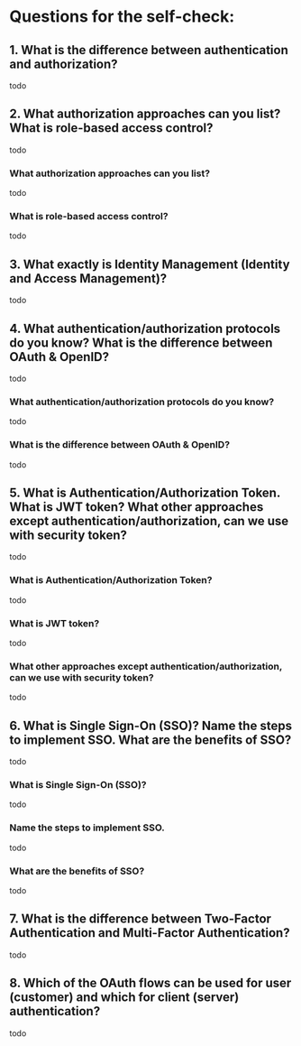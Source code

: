 # Questions for the self-check:

## 1. What is the difference between authentication and authorization?
todo
## 2. What authorization approaches can you list? What is role-based access control?
todo

### What authorization approaches can you list?
todo

### What is role-based access control?
todo

## 3. What exactly is Identity Management (Identity and Access Management)?
todo


## 4. What authentication/authorization protocols do you know? What is the difference between OAuth & OpenID?
todo

### What authentication/authorization protocols do you know?
todo

### What is the difference between OAuth & OpenID?
todo


## 5. What is Authentication/Authorization Token. What is JWT token? What other approaches except authentication/authorization, can we use with security token?
todo

### What is Authentication/Authorization Token? 
todo

### What is JWT token?
todo

### What other approaches except authentication/authorization, can we use with security token?
todo


## 6. What is Single Sign-On (SSO)? Name the steps to implement SSO. What are the benefits of SSO?
todo

### What is Single Sign-On (SSO)?
todo

### Name the steps to implement SSO.
todo

### What are the benefits of SSO?
todo

## 7. What is the difference between Two-Factor Authentication and Multi-Factor Authentication?
todo

## 8. Which of the OAuth flows can be used for user (customer) and which for client (server) authentication?
todo

